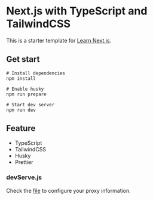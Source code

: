 # Next.js with TypeScript and TailwindCSS

This is a starter template for [Learn Next.js](https://nextjs.org/learn).

## Get start

```
# Install dependencies
npm install

# Enable husky
npm run prepare

# Start dev server
npm run dev
```

## Feature

- TypeScript
- TailwindCSS
- Husky
- Prettier

### devServe.js

Check the [file](./devServe.js) to configure your proxy information.
